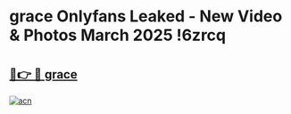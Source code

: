 # grace Onlyfans Leaked - New Video & Photos March 2025 !6zrcq

# <h2><a href="https://iseyug.iuczelnia.edu.pl?title=grace&ref=6zrcq">🔗👉 🔴 grace</a></h2>

[![acn](https://github.com/user-attachments/assets/0f9c940e-d8b0-45ae-aac7-cd30a18b3e1c)](https://iseyug.iuczelnia.edu.pl?title=grace&ref=6zrcq)

